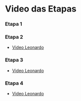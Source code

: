 # Video das Etapas

### Etapa 1


### Etapa 2

- [Video Leonardo](https://www.loom.com/share/9b93e622affd4567975d165e5971c08f?sid=0ba9ec3d-e76c-478a-8386-a46f7b2df69e)


### Etapa 3

- [Video Leonardo](https://www.loom.com/share/a64896e7b07646d29d21c78a6f80817a?sid=93053d91-c0ed-4c2f-abf5-56dd5c7072c4)

### Etapa 4

- [Video Leonardo](https://www.loom.com/share/c260e057f55e40fa8bb64c3811d305e1)
